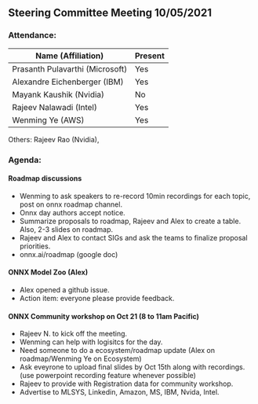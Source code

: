 ## Steering Committee Meeting 10/05/2021

### Attendance:

| Name (Affiliation)              | Present  |
| ------------------------------- | -------- |
| Prasanth Pulavarthi (Microsoft) | Yes      |
| Alexandre Eichenberger (IBM)    | Yes      |
| Mayank Kaushik (Nvidia)         | No       |
| Rajeev Nalawadi (Intel)         | Yes      |
| Wenming Ye (AWS)                | Yes      |

Others: Rajeev Rao (Nvidia),  

### Agenda:
  
  #### Roadmap discussions
  - Wenming to ask speakers to re-record 10min recordings for each topic, post on onnx roadmap channel.
  - Onnx day authors accept notice.
  - Summarize proposals to roadmap, Rajeev and Alex to create a table. Also, 2-3 slides on roadmap.
  - Rajeev and Alex to contact SIGs and ask the teams to finalize proposal priorities.
  - onnx.ai/roadmap  (google doc)

  #### ONNX Model Zoo (Alex)
  - Alex opened a github issue.
  - Action item: everyone please provide feedback.

  #### ONNX Community workshop on Oct 21 (8 to 11am Pacific)
  - Rajeev N. to kick off the meeting.
  - Wenming can help with logisitcs for the day.
  - Need someone to do a ecosystem/roadmap update  (Alex on roadmap/Wenming Ye on Ecosystem)
  - Ask eveyrone to upload final slides by Oct 15th along with recordings.  (use powerpoint recording feature whenever possible)
  - Rajeev to provide with Registration data for community workshop.
  - Advertise to MLSYS, Linkedin, Amazon, MS, IBM, Nvida, Intel.
